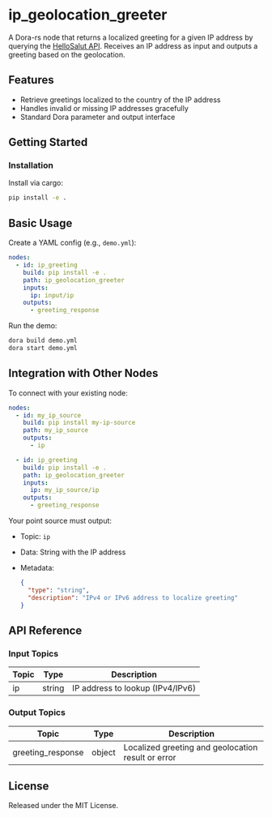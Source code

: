 # ip_geolocation_greeter

A Dora-rs node that returns a localized greeting for a given IP address by querying the [HelloSalut API](https://www.hellosalut.com/). Receives an IP address as input and outputs a greeting based on the geolocation.

## Features
- Retrieve greetings localized to the country of the IP address
- Handles invalid or missing IP addresses gracefully
- Standard Dora parameter and output interface

## Getting Started

### Installation
Install via cargo:
```bash
pip install -e .
```

## Basic Usage

Create a YAML config (e.g., `demo.yml`):

```yaml
nodes:
  - id: ip_greeting
    build: pip install -e .
    path: ip_geolocation_greeter
    inputs:
      ip: input/ip
    outputs:
      - greeting_response
```

Run the demo:

```bash
dora build demo.yml
dora start demo.yml
```

## Integration with Other Nodes

To connect with your existing node:

```yaml
nodes:
  - id: my_ip_source
    build: pip install my-ip-source
    path: my_ip_source
    outputs:
      - ip

  - id: ip_greeting
    build: pip install -e .
    path: ip_geolocation_greeter
    inputs:
      ip: my_ip_source/ip
    outputs:
      - greeting_response
```

Your point source must output:

* Topic: `ip`
* Data: String with the IP address
* Metadata:

  ```json
  {
    "type": "string",
    "description": "IPv4 or IPv6 address to localize greeting"
  }
  ```

## API Reference

### Input Topics

| Topic | Type   | Description                       |
|-------|--------|-----------------------------------|
| ip    | string | IP address to lookup (IPv4/IPv6)  |

### Output Topics

| Topic             | Type   | Description                                        |
|-------------------|--------|----------------------------------------------------|
| greeting_response | object | Localized greeting and geolocation result or error |

## License

Released under the MIT License.
